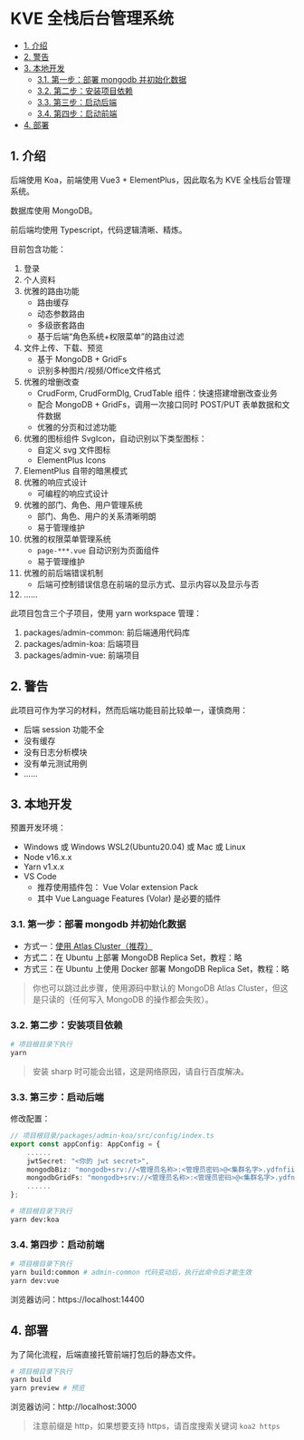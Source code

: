 # KVE 全栈后台管理系统

- [1. 介绍](#1-介绍)
- [2. 警告](#2-警告)
- [3. 本地开发](#3-本地开发)
  - [3.1. 第一步：部署 mongodb 并初始化数据](#31-第一步部署-mongodb-并初始化数据)
  - [3.2. 第二步：安装项目依赖](#32-第二步安装项目依赖)
  - [3.3. 第三步：启动后端](#33-第三步启动后端)
  - [3.4. 第四步：启动前端](#34-第四步启动前端)
- [4. 部署](#4-部署)

## 1. 介绍

后端使用 Koa，前端使用 Vue3 + ElementPlus，因此取名为 KVE 全栈后台管理系统。

数据库使用 MongoDB。

前后端均使用 Typescript，代码逻辑清晰、精炼。

目前包含功能：

1. 登录
2. 个人资料
3. 优雅的路由功能
   - 路由缓存
   - 动态参数路由
   - 多级嵌套路由
   - 基于后端“角色系统+权限菜单”的路由过滤
4. 文件上传、下载、预览
   - 基于 MongoDB + GridFs
   - 识别多种图片/视频/Office文件格式
5. 优雅的增删改查
   - CrudForm, CrudFormDlg, CrudTable 组件：快速搭建增删改查业务
   - 配合 MongoDB + GridFs，调用一次接口同时 POST/PUT 表单数据和文件数据
   - 优雅的分页和过滤功能
6. 优雅的图标组件 SvgIcon，自动识别以下类型图标：
   - 自定义 svg 文件图标
   - ElementPlus Icons
7. ElementPlus 自带的暗黑模式
8. 优雅的响应式设计
   - 可编程的响应式设计
9. 优雅的部门、角色、用户管理系统
   - 部门、角色、用户的关系清晰明朗
   - 易于管理维护
10. 优雅的权限菜单管理系统
    - `page-***.vue` 自动识别为页面组件
    - 易于管理维护
11. 优雅的前后端错误机制
    - 后端可控制错误信息在前端的显示方式、显示内容以及显示与否 
12. ......

此项目包含三个子项目，使用 yarn workspace 管理：

1. packages/admin-common: 前后端通用代码库
2. packages/admin-koa: 后端项目
3. packages/admin-vue: 前端项目

## 2. 警告

此项目可作为学习的材料，然而后端功能目前比较单一，谨慎商用：

- 后端 session 功能不全
- 没有缓存
- 没有日志分析模块
- 没有单元测试用例
- ......

## 3. 本地开发

预置开发环境：

- Windows 或 Windows WSL2(Ubuntu20.04) 或 Mac 或 Linux 
- Node v16.x.x
- Yarn v1.x.x
- VS Code
  - 推荐使用插件包： Vue Volar extension Pack
  - 其中 Vue Language Features (Volar) 是必要的插件

### 3.1. 第一步：部署 mongodb 并初始化数据

- 方式一：[使用 Atlas Cluster（推荐）](./doc/mongodb/AtlasCluster.md)
- 方式二：在 Ubuntu 上部署 MongoDB Replica Set，教程：略
- 方式三：在 Ubuntu 上使用 Docker 部署 MongoDB Replica Set，教程：略

> 你也可以跳过此步骤，使用源码中默认的 MongoDB Atlas Cluster，但这是只读的（任何写入 MongoDB 的操作都会失败）。

### 3.2. 第二步：安装项目依赖

```bash
# 项目根目录下执行
yarn
```

> 安装 sharp 时可能会出错，这是网络原因，请自行百度解决。

### 3.3. 第三步：启动后端

修改配置：

```ts
// 项目根目录/packages/admin-koa/src/config/index.ts
export const appConfig: AppConfig = {
    ......
    jwtSecret: "<你的 jwt secret>",
    mongodbBiz: "mongodb+srv://<管理员名称>:<管理员密码>@<集群名字>.ydfnfii.mongodb.net/biz?retryWrites=true&w=majority",
    mongodbGridFs: "mongodb+srv://<管理员名称>:<管理员密码>@<集群名字>.ydfnfii.mongodb.net/gridfs?retryWrites=true&w=majority",
    ......
};
```

```bash
# 项目根目录下执行
yarn dev:koa
```

### 3.4. 第四步：启动前端

```bash
# 项目根目录下执行
yarn build:common # admin-common 代码变动后，执行此命令后才能生效
yarn dev:vue
```

浏览器访问：https://localhost:14400

## 4. 部署

为了简化流程，后端直接托管前端打包后的静态文件。

```bash
# 项目根目录下执行
yarn build
yarn preview # 预览
```
浏览器访问：http://localhost:3000

> 注意前缀是 http，如果想要支持 https，请百度搜索关键词 `koa2 https`
